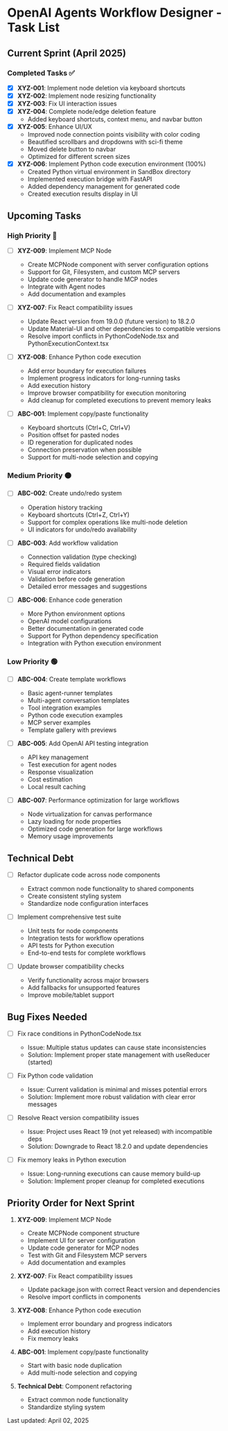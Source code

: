 # OpenAI Agents Workflow Designer - Task List

## Current Sprint (April 2025)

### Completed Tasks ✅

- [x] **XYZ-001**: Implement node deletion via keyboard shortcuts
- [x] **XYZ-002**: Implement node resizing functionality
- [x] **XYZ-003**: Fix UI interaction issues
- [x] **XYZ-004**: Complete node/edge deletion feature
  - Added keyboard shortcuts, context menu, and navbar button
- [x] **XYZ-005**: Enhance UI/UX
  - Improved node connection points visibility with color coding
  - Beautified scrollbars and dropdowns with sci-fi theme
  - Moved delete button to navbar
  - Optimized for different screen sizes
- [x] **XYZ-006**: Implement Python code execution environment (100%)
  - Created Python virtual environment in SandBox directory
  - Implemented execution bridge with FastAPI
  - Added dependency management for generated code
  - Created execution results display in UI

## Upcoming Tasks

### High Priority 🔴

- [ ] **XYZ-009**: Implement MCP Node
  - Create MCPNode component with server configuration options
  - Support for Git, Filesystem, and custom MCP servers
  - Update code generator to handle MCP nodes
  - Integrate with Agent nodes
  - Add documentation and examples

- [ ] **XYZ-007**: Fix React compatibility issues
  - Update React version from 19.0.0 (future version) to 18.2.0
  - Update Material-UI and other dependencies to compatible versions
  - Resolve import conflicts in PythonCodeNode.tsx and PythonExecutionContext.tsx

- [ ] **XYZ-008**: Enhance Python code execution
  - Add error boundary for execution failures
  - Implement progress indicators for long-running tasks
  - Add execution history
  - Improve browser compatibility for execution monitoring
  - Add cleanup for completed executions to prevent memory leaks

- [ ] **ABC-001**: Implement copy/paste functionality
  - Keyboard shortcuts (Ctrl+C, Ctrl+V)
  - Position offset for pasted nodes
  - ID regeneration for duplicated nodes
  - Connection preservation when possible
  - Support for multi-node selection and copying

### Medium Priority 🟠

- [ ] **ABC-002**: Create undo/redo system
  - Operation history tracking
  - Keyboard shortcuts (Ctrl+Z, Ctrl+Y)
  - Support for complex operations like multi-node deletion
  - UI indicators for undo/redo availability

- [ ] **ABC-003**: Add workflow validation
  - Connection validation (type checking)
  - Required fields validation
  - Visual error indicators
  - Validation before code generation
  - Detailed error messages and suggestions

- [ ] **ABC-006**: Enhance code generation
  - More Python environment options
  - OpenAI model configurations
  - Better documentation in generated code
  - Support for Python dependency specification
  - Integration with Python execution environment

### Low Priority 🟢

- [ ] **ABC-004**: Create template workflows
  - Basic agent-runner templates
  - Multi-agent conversation templates
  - Tool integration examples
  - Python code execution examples
  - MCP server examples
  - Template gallery with previews

- [ ] **ABC-005**: Add OpenAI API testing integration
  - API key management
  - Test execution for agent nodes
  - Response visualization
  - Cost estimation
  - Local result caching

- [ ] **ABC-007**: Performance optimization for large workflows
  - Node virtualization for canvas performance
  - Lazy loading for node properties
  - Optimized code generation for large workflows
  - Memory usage improvements

## Technical Debt

- [ ] Refactor duplicate code across node components
  - Extract common node functionality to shared components
  - Create consistent styling system
  - Standardize node configuration interfaces

- [ ] Implement comprehensive test suite
  - Unit tests for node components
  - Integration tests for workflow operations
  - API tests for Python execution
  - End-to-end tests for complete workflows

- [ ] Update browser compatibility checks
  - Verify functionality across major browsers
  - Add fallbacks for unsupported features
  - Improve mobile/tablet support

## Bug Fixes Needed

- [ ] Fix race conditions in PythonCodeNode.tsx
  - Issue: Multiple status updates can cause state inconsistencies
  - Solution: Implement proper state management with useReducer (started)

- [ ] Fix Python code validation
  - Issue: Current validation is minimal and misses potential errors
  - Solution: Implement more robust validation with clear error messages

- [ ] Resolve React version compatibility issues
  - Issue: Project uses React 19 (not yet released) with incompatible deps
  - Solution: Downgrade to React 18.2.0 and update dependencies

- [ ] Fix memory leaks in Python execution
  - Issue: Long-running executions can cause memory build-up
  - Solution: Implement proper cleanup for completed executions

## Priority Order for Next Sprint

1. **XYZ-009**: Implement MCP Node
   - Create MCPNode component structure
   - Implement UI for server configuration
   - Update code generator for MCP nodes
   - Test with Git and Filesystem MCP servers
   - Add documentation and examples

2. **XYZ-007**: Fix React compatibility issues
   - Update package.json with correct React version and dependencies
   - Resolve import conflicts in components

3. **XYZ-008**: Enhance Python code execution
   - Implement error boundary and progress indicators
   - Add execution history
   - Fix memory leaks

4. **ABC-001**: Implement copy/paste functionality
   - Start with basic node duplication
   - Add multi-node selection and copying

5. **Technical Debt**: Component refactoring
   - Extract common node functionality
   - Standardize styling system

Last updated: April 02, 2025